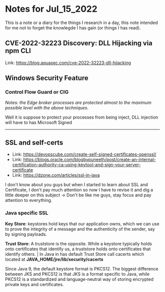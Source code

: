 # Notes for Jul_15_2022

This is a note or a diary for the things I research in a day, this note intended for me not to forget the knowlegde I has gain (or things I has read).

## CVE-2022-32223 Discovery: DLL Hijacking via npm CLI

Link: <https://blog.aquasec.com/cve-2022-32223-dll-hijacking>

## Windows Security Feature 

### Control Flow Guard or CIG

*Notes: the Edge broker processes are protected almost to the maximum possible level with the above techniques.*

Well it is suppose to protect your processes from being inject, DLL injection will have to has Microsoft Signed

---
## SSL and self-certs

- Link: <https://devopscube.com/create-self-signed-certificates-openssl/>
- Link: <https://blogs.oracle.com/blogbypuneeth/post/create-an-internal-certification-authority-ca-using-keytool-and-sign-your-server-certificate>
- Link: <https://dzone.com/articles/ssl-in-java>

I don't know about you guys but when I started to learn about SSL and Certificate, I don't pay much attention so now I have to revise it and dig a little deeper on this subject -> Don't be like me guys, stay focus and pay attention to everything.

### Java specific SSL

**Key Store**: keystores hold keys that our application owns, which we can use to prove the integrity of a message and the authenticity of the sender, say by signing payloads. 

**Trust Store**: A truststore is the opposite. While a keystore typically holds onto certificates that identify us, a truststore holds onto certificates that identify others. | In Java in has default Trust Store call cacerts which located at **JAVA_HOME/jre/lib/security/cacerts** 

Since Java 9, the default keystore format is PKCS12. The biggest difference between JKS and PKCS12 is that JKS is a format specific to Java, while PKCS12 is a standardized and language-neutral way of storing encrypted private keys and certificates.

